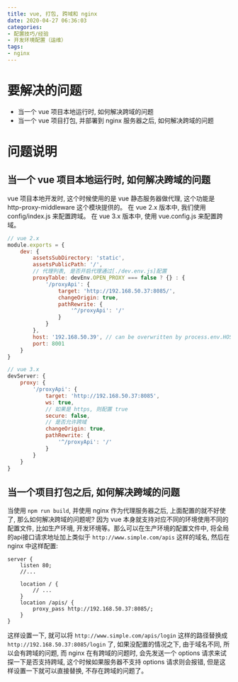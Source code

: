 ```yaml
---
title: vue, 打包, 跨域和 nginx
date: 2020-04-27 06:36:03
categories:
- 配置技巧/经验
- 开发环境配置（运维）
tags:
- nginx
---
```


# 要解决的问题

* 当一个 vue 项目本地运行时, 如何解决跨域的问题
* 当一个 vue 项目打包, 并部署到 nginx 服务器之后, 如何解决跨域的问题

# 问题说明

## 当一个 vue 项目本地运行时, 如何解决跨域的问题

vue 项目本地开发时, 这个时候使用的是 vue 静态服务器做代理, 这个功能是 http-proxy-middleware 这个模块提供的。
在 vue 2.x 版本中, 我们使用 config/index.js 来配置跨域。
在 vue 3.x 版本中, 使用 vue.config.js 来配置跨域。

<!--more-->

```js
// vue 2.x
module.exports = {
    dev: {
        assetsSubDirectory: 'static',
        assetsPublicPath: '/',
        // 代理列表, 是否开启代理通过[./dev.env.js]配置
        proxyTable: devEnv.OPEN_PROXY === false ? {} : {
            '/proxyApi': {
                target: 'http://192.168.50.37:8085/',
                changeOrigin: true,
                pathRewrite: {
                    '^/proxyApi': '/'
                }
            }
        },
        host: '192.168.50.39', // can be overwritten by process.env.HOST
        port: 8001
    }
}

// vue 3.x
devServer: {
    proxy: {
	    '/proxyApi': {
		    target: 'http://192.168.50.37:8085',
			ws: true,
			// 如果是 https, 则配置 true
			secure: false,
			// 是否允许跨域
			changeOrigin: true,
			pathRewrite: {
			    '^/proxyApi': '/'
			}
		}
	}
}
```

## 当一个项目打包之后, 如何解决跨域的问题

当使用 `npm run build`, 并使用 nginx 作为代理服务器之后, 上面配置的就不好使了, 那么如何解决跨域的问题呢?
因为 vue 本身就支持对应不同的环境使用不同的配置文件, 比如生产环境, 开发环境等。那么可以在生产环境的配置文件中, 将全局的api接口请求地址加上类似于 `http://www.simple.com/apis` 这样的域名, 然后在 nginx 中这样配置:

```
server {
	listen 80;
	//...

	location / {
		// ...
	}
	location /apis/ {
		proxy_pass http://192.168.50.37:8085/;
	}
}
```

这样设置一下, 就可以将 `http://www.simple.com/apis/login` 这样的路径替换成 `http://192.168.50.37:8085/login` 了, 如果没配置的情况之下, 由于域名不同, 所以会有跨域的问题, 而 nginx 在有跨域的问题时, 会先发送一个 options 请求来试探一下是否支持跨域, 这个时候如果服务器不支持 options 请求则会报错, 但是这样设置一下就可以直接替换, 不存在跨域的问题了。
